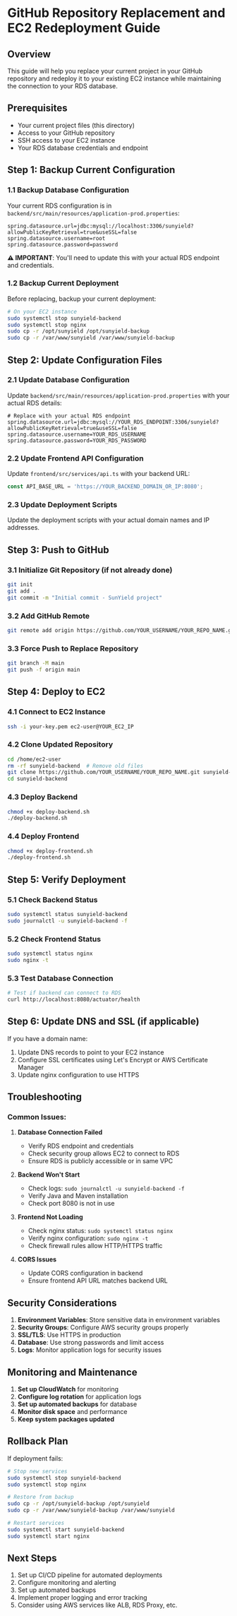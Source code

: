# GitHub Repository Replacement and EC2 Redeployment Guide

## Overview
This guide will help you replace your current project in your GitHub repository and redeploy it to your existing EC2 instance while maintaining the connection to your RDS database.

## Prerequisites
- Your current project files (this directory)
- Access to your GitHub repository
- SSH access to your EC2 instance
- Your RDS database credentials and endpoint

## Step 1: Backup Current Configuration

### 1.1 Backup Database Configuration
Your current RDS configuration is in `backend/src/main/resources/application-prod.properties`:
```properties
spring.datasource.url=jdbc:mysql://localhost:3306/sunyield?allowPublicKeyRetrieval=true&useSSL=false
spring.datasource.username=root
spring.datasource.password=password
```

**⚠️ IMPORTANT**: You'll need to update this with your actual RDS endpoint and credentials.

### 1.2 Backup Current Deployment
Before replacing, backup your current deployment:
```bash
# On your EC2 instance
sudo systemctl stop sunyield-backend
sudo systemctl stop nginx
sudo cp -r /opt/sunyield /opt/sunyield-backup
sudo cp -r /var/www/sunyield /var/www/sunyield-backup
```

## Step 2: Update Configuration Files

### 2.1 Update Database Configuration
Update `backend/src/main/resources/application-prod.properties` with your actual RDS details:
```properties
# Replace with your actual RDS endpoint
spring.datasource.url=jdbc:mysql://YOUR_RDS_ENDPOINT:3306/sunyield?allowPublicKeyRetrieval=true&useSSL=false
spring.datasource.username=YOUR_RDS_USERNAME
spring.datasource.password=YOUR_RDS_PASSWORD
```

### 2.2 Update Frontend API Configuration
Update `frontend/src/services/api.ts` with your backend URL:
```typescript
const API_BASE_URL = 'https://YOUR_BACKEND_DOMAIN_OR_IP:8080';
```

### 2.3 Update Deployment Scripts
Update the deployment scripts with your actual domain names and IP addresses.

## Step 3: Push to GitHub

### 3.1 Initialize Git Repository (if not already done)
```bash
git init
git add .
git commit -m "Initial commit - SunYield project"
```

### 3.2 Add GitHub Remote
```bash
git remote add origin https://github.com/YOUR_USERNAME/YOUR_REPO_NAME.git
```

### 3.3 Force Push to Replace Repository
```bash
git branch -M main
git push -f origin main
```

## Step 4: Deploy to EC2

### 4.1 Connect to EC2 Instance
```bash
ssh -i your-key.pem ec2-user@YOUR_EC2_IP
```

### 4.2 Clone Updated Repository
```bash
cd /home/ec2-user
rm -rf sunyield-backend  # Remove old files
git clone https://github.com/YOUR_USERNAME/YOUR_REPO_NAME.git sunyield-backend
cd sunyield-backend
```

### 4.3 Deploy Backend
```bash
chmod +x deploy-backend.sh
./deploy-backend.sh
```

### 4.4 Deploy Frontend
```bash
chmod +x deploy-frontend.sh
./deploy-frontend.sh
```

## Step 5: Verify Deployment

### 5.1 Check Backend Status
```bash
sudo systemctl status sunyield-backend
sudo journalctl -u sunyield-backend -f
```

### 5.2 Check Frontend Status
```bash
sudo systemctl status nginx
sudo nginx -t
```

### 5.3 Test Database Connection
```bash
# Test if backend can connect to RDS
curl http://localhost:8080/actuator/health
```

## Step 6: Update DNS and SSL (if applicable)

If you have a domain name:
1. Update DNS records to point to your EC2 instance
2. Configure SSL certificates using Let's Encrypt or AWS Certificate Manager
3. Update nginx configuration to use HTTPS

## Troubleshooting

### Common Issues:

1. **Database Connection Failed**
   - Verify RDS endpoint and credentials
   - Check security group allows EC2 to connect to RDS
   - Ensure RDS is publicly accessible or in same VPC

2. **Backend Won't Start**
   - Check logs: `sudo journalctl -u sunyield-backend -f`
   - Verify Java and Maven installation
   - Check port 8080 is not in use

3. **Frontend Not Loading**
   - Check nginx status: `sudo systemctl status nginx`
   - Verify nginx configuration: `sudo nginx -t`
   - Check firewall rules allow HTTP/HTTPS traffic

4. **CORS Issues**
   - Update CORS configuration in backend
   - Ensure frontend API URL matches backend URL

## Security Considerations

1. **Environment Variables**: Store sensitive data in environment variables
2. **Security Groups**: Configure AWS security groups properly
3. **SSL/TLS**: Use HTTPS in production
4. **Database**: Use strong passwords and limit access
5. **Logs**: Monitor application logs for security issues

## Monitoring and Maintenance

1. **Set up CloudWatch** for monitoring
2. **Configure log rotation** for application logs
3. **Set up automated backups** for database
4. **Monitor disk space** and performance
5. **Keep system packages updated**

## Rollback Plan

If deployment fails:
```bash
# Stop new services
sudo systemctl stop sunyield-backend
sudo systemctl stop nginx

# Restore from backup
sudo cp -r /opt/sunyield-backup /opt/sunyield
sudo cp -r /var/www/sunyield-backup /var/www/sunyield

# Restart services
sudo systemctl start sunyield-backend
sudo systemctl start nginx
```

## Next Steps

1. Set up CI/CD pipeline for automated deployments
2. Configure monitoring and alerting
3. Set up automated backups
4. Implement proper logging and error tracking
5. Consider using AWS services like ALB, RDS Proxy, etc.
